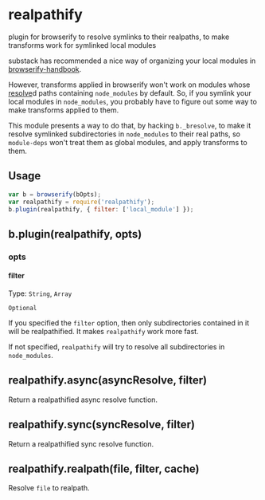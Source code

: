 # realpathify
plugin for browserify to resolve symlinks to their realpaths, to make transforms work for symlinked local modules

substack has recommended a nice way of organizing your local modules in [browserify-handbook](https://github.com/substack/browserify-handbook#symlink).

However, transforms applied in browserify won't work on modules whose [resolve](https://www.npmjs.com/package/resolve)d paths containing `node_modules` by default. So, if you symlink your local modules in `node_modules`, you probably have to figure out some way to make transforms applied to them.

This module presents a way to do that, by hacking `b._bresolve`, to make it resolve symlinked subdirectories in `node_modules` to their real paths, so `module-deps` won't treat them as global modules, and apply transforms to them.

## Usage

```javascript
var b = browserify(bOpts);
var realpathify = require('realpathify');
b.plugin(realpathify, { filter: ['local_module'] });

```

## b.plugin(realpathify, opts)

### opts

#### filter

Type: `String`, `Array`

`Optional`

If you specified the `filter` option, then only subdirectories contained in it will be realpathified. It makes `realpathify` work more fast.

If not specified, `realpathify` will try to resolve all subdirectories in `node_modules`.

## realpathify.async(asyncResolve, filter)

Return a realpathified async resolve function.

## realpathify.sync(syncResolve, filter)

Return a realpathified sync resolve function.

## realpathify.realpath(file, filter, cache)

Resolve `file` to realpath.
